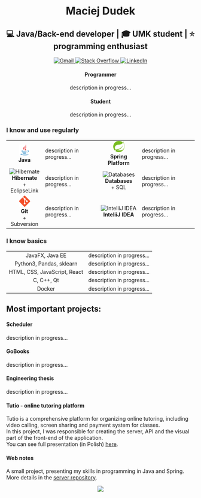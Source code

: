 <p align="center">
  <h1 align="center">Maciej Dudek</h1>
  <h2 align="center">💻 Java/Back-end developer | 🎓 UMK student | ⭐ programming enthusiast</h2>
  <p align="center">
    <a href="mailto:Maciej.Dudek.DEV+GH_contact@gmail.com">
        <img alt="Gmail" src="https://img.shields.io/badge/Gmail-D14836?style=plastic&logo=gmail&logoColor=white" />
    </a>
    <a href="https://stackoverflow.com/users/8653765/">
        <img alt="Stack Overflow" src="https://img.shields.io/badge/-Stackoverflow-FE7A16?style=plastic&logo=stack-overflow&logoColor=white"/>
    </a>
    <a href="https://www.linkedin.com/in/maciejdudek96/">
        <img alt="LinkedIn" src="https://img.shields.io/badge/linkedin-%230077B5.svg?&style=plastic&logo=linkedin&logoColor=white"/>
    </a>
  </p>
  <!-- <p align="center">
    <a href="https://www.codewars.com/users/DuDiiC/">
        <img alt="CodeWars" src="https://www.codewars.com/users/DuDiiC/badges/small"/>
    </a>
  </p> -->
  <h4 align="center">Programmer</h4>
  <p align="center">description in progress...</p>
  <h4 align="center">Student</h4>
  <p align="center">description in progress...</p>
</p>

### I know and use regularly

| | | | |
| :---: | :--- | :---: | :--- |
| <img alt="Java" src="https://raw.githubusercontent.com/devicons/devicon/master/icons/java/java-original.svg" width="30" height="30"/><br>**Java** | description in progress... | <img alt="Spring" src="https://raw.githubusercontent.com/devicons/devicon/master/icons/spring/spring-original.svg" width="30" height="30"/><br>**Spring Platform** | description in progress... |
| <img alt="Hibernate" src="https://cdn.worldvectorlogo.com/logos/hibernate.svg" width="30" height="30"/><br>**Hibernate**<br>+ EclipseLink | description in progress... | <img alt="Databases" src="https://i.dlpng.com/static/png/6479833_preview.png" width="30" height="30"/><br>**Databases**<br>+ SQL | description in progress... |
| <img alt="Git" src="https://raw.githubusercontent.com/devicons/devicon/master/icons/git/git-original.svg" width="30" height="30"/><br>**Git**<br>+ Subversion | description in progress... | <img alt="InteliiJ IDEA" src="https://upload.wikimedia.org/wikipedia/commons/thumb/9/9c/IntelliJ_IDEA_Icon.svg/1024px-IntelliJ_IDEA_Icon.svg.png" width="30" height="30"/><br> **InteliiJ IDEA** | description in progress... |

### I know basics

| | |
| :---: | :--- |
| JavaFX, Java EE | description in progress... |
| Python3, Pandas, sklearn | description in progress... |
| HTML, CSS, JavaScript, React | description in progress... |
| C, C++, Qt | description in progress... |
| Docker | description in progress... |

## Most important projects:

#### Scheduler

description in progress...

#### GoBooks

description in progress...

#### Engineering thesis

description in progress...

#### Tutio - online tutoring platform
Tutio is a comprehensive platform for organizing online tutoring, including video calling, screen sharing and payment system for classes.  
In this project, I was responsible for creating the server, API and the visual part of the front-end of the application.  
You can see full presentation (in Polish) [here](https://www.youtube.com/watch?v=K2OD6eTyO0c&feature=emb_title).

#### Web notes
A small project, presenting my skills in programming in Java and Spring.  
More details in the [server repository](https://github.com/DuDiiC/web-notes).

<p align="center">
  <img src="https://github-readme-stats.vercel.app/api?username=DuDiiC&count_private=true&show_icons=true" />
</p>
